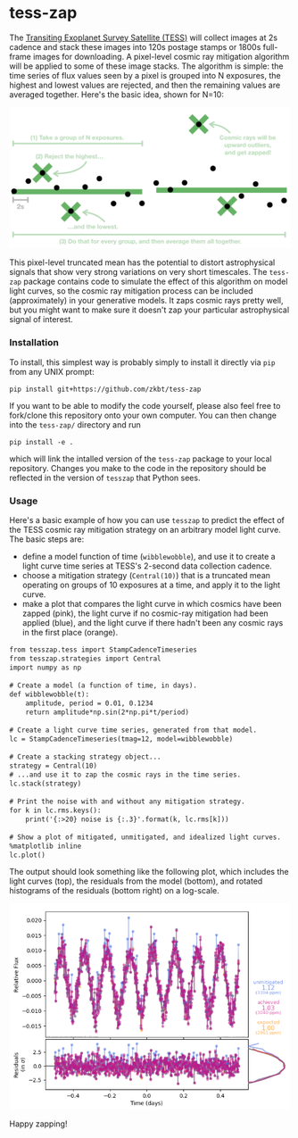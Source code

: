 # tess-zap

The [Transiting Exoplanet Survey Satellite (TESS)](https://heasarc.gsfc.nasa.gov/docs/tess/) will collect images at 2s cadence and stack these images into 120s postage stamps or 1800s full-frame images for downloading. A pixel-level cosmic ray mitigation algorithm will be applied to some of these image stacks. The algorithm is simple: the time series of flux values seen by a pixel is grouped into N exposures, the highest and lowest values are rejected, and then the remaining values are averaged together. Here's the basic idea, shown for N=10:

<img src='images/cartoon.png'>

This pixel-level truncated mean has the potential to distort astrophysical signals that show very strong variations on very short timescales. The `tess-zap` package contains code to simulate the effect of this algorithm on model light curves, so the cosmic ray mitigation process can be included (approximately) in your generative models. It zaps cosmic rays pretty well, but you might want to make sure it doesn't zap your particular astrophysical signal of interest.

### Installation

To install, this simplest way is probably simply to install it directly via `pip` from any UNIX prompt:
```
pip install git+https://github.com/zkbt/tess-zap
```

If you want to be able to modify the code yourself, please also feel free to fork/clone this repository onto your own computer. You can then change into the `tess-zap/` directory and run
```
pip install -e .
```
which will link the intalled version of the `tess-zap` package to your local repository. Changes you make to the code in the repository should be reflected in the version of `tesszap` that Python sees.

### Usage

Here's a basic example of how you can use `tesszap` to predict the effect of the TESS cosmic ray mitigation strategy on an arbitrary model light curve. The basic steps are:
+ define a model function of time (`wibblewobble`), and use it to create a light curve time series at TESS's 2-second data collection cadence.
+ choose a mitigation strategy (`Central(10)`) that is a truncated mean operating on groups of 10 exposures at a time, and apply it to the light curve.
+ make a plot that compares the light curve in which cosmics have been zapped (pink), the light curve if no cosmic-ray mitigation had been applied (blue), and the light curve if there hadn't been any cosmic rays in the first place (orange).


```
from tesszap.tess import StampCadenceTimeseries
from tesszap.strategies import Central
import numpy as np

# Create a model (a function of time, in days).
def wibblewobble(t):
    amplitude, period = 0.01, 0.1234
    return amplitude*np.sin(2*np.pi*t/period)

# Create a light curve time series, generated from that model.
lc = StampCadenceTimeseries(tmag=12, model=wibblewobble)

# Create a stacking strategy object...
strategy = Central(10)
# ...and use it to zap the cosmic rays in the time series.
lc.stack(strategy)

# Print the noise with and without any mitigation strategy.
for k in lc.rms.keys():
    print('{:>20} noise is {:.3}'.format(k, lc.rms[k]))

# Show a plot of mitigated, unmitigated, and idealized light curves.
%matplotlib inline
lc.plot()
```

The output should look something like the following plot, which includes the light curves (top), the residuals from the model (bottom), and rotated histograms of the residuals (bottom right) on a log-scale.

<img src='images/wibblewobbleexample.png'>

Happy zapping!
